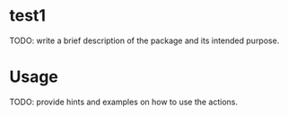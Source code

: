 # test1
TODO: write a brief description of the package and its intended purpose.
# Usage
TODO: provide hints and examples on how to use the actions.
